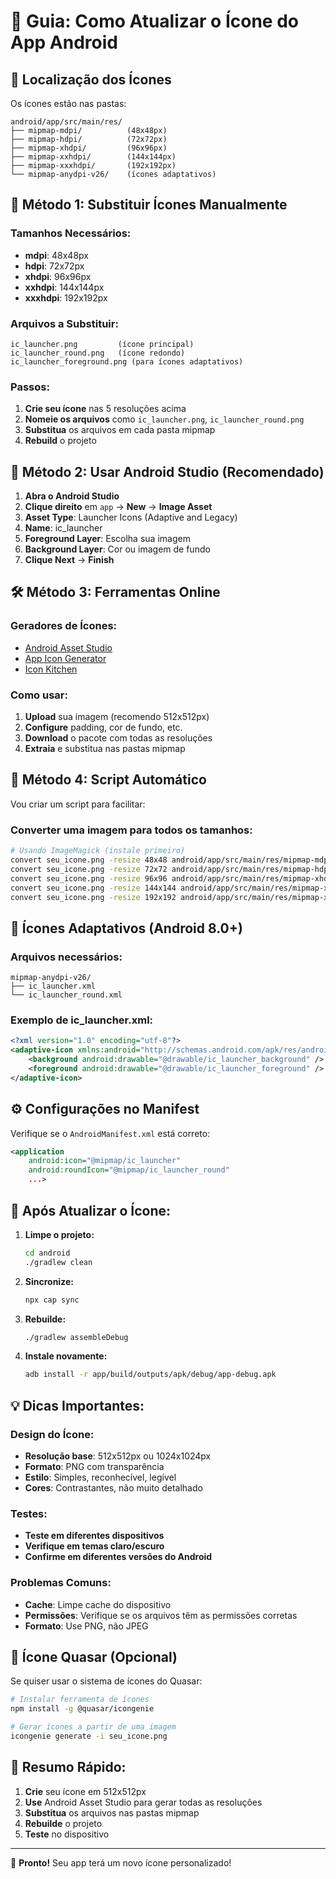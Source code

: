 # 🎨 Guia: Como Atualizar o Ícone do App Android

## 📁 **Localização dos Ícones**

Os ícones estão nas pastas:

```
android/app/src/main/res/
├── mipmap-mdpi/          (48x48px)
├── mipmap-hdpi/          (72x72px)
├── mipmap-xhdpi/         (96x96px)
├── mipmap-xxhdpi/        (144x144px)
├── mipmap-xxxhdpi/       (192x192px)
└── mipmap-anydpi-v26/    (ícones adaptativos)
```

## 🎯 **Método 1: Substituir Ícones Manualmente**

### **Tamanhos Necessários:**

- **mdpi**: 48x48px
- **hdpi**: 72x72px
- **xhdpi**: 96x96px
- **xxhdpi**: 144x144px
- **xxxhdpi**: 192x192px

### **Arquivos a Substituir:**

```
ic_launcher.png         (ícone principal)
ic_launcher_round.png   (ícone redondo)
ic_launcher_foreground.png (para ícones adaptativos)
```

### **Passos:**

1. **Crie seu ícone** nas 5 resoluções acima
2. **Nomeie os arquivos** como `ic_launcher.png`, `ic_launcher_round.png`
3. **Substitua** os arquivos em cada pasta mipmap
4. **Rebuild** o projeto

## 🚀 **Método 2: Usar Android Studio (Recomendado)**

1. **Abra o Android Studio**
2. **Clique direito** em `app` → **New** → **Image Asset**
3. **Asset Type**: Launcher Icons (Adaptive and Legacy)
4. **Name**: ic_launcher
5. **Foreground Layer**: Escolha sua imagem
6. **Background Layer**: Cor ou imagem de fundo
7. **Clique Next** → **Finish**

## 🛠️ **Método 3: Ferramentas Online**

### **Geradores de Ícones:**

- [Android Asset Studio](https://romannurik.github.io/AndroidAssetStudio/icons-launcher.html)
- [App Icon Generator](https://appicon.co/)
- [Icon Kitchen](https://icon.kitchen/)

### **Como usar:**

1. **Upload** sua imagem (recomendo 512x512px)
2. **Configure** padding, cor de fundo, etc.
3. **Download** o pacote com todas as resoluções
4. **Extraia** e substitua nas pastas mipmap

## 📝 **Método 4: Script Automático**

Vou criar um script para facilitar:

### **Converter uma imagem para todos os tamanhos:**

```bash
# Usando ImageMagick (instale primeiro)
convert seu_icone.png -resize 48x48 android/app/src/main/res/mipmap-mdpi/ic_launcher.png
convert seu_icone.png -resize 72x72 android/app/src/main/res/mipmap-hdpi/ic_launcher.png
convert seu_icone.png -resize 96x96 android/app/src/main/res/mipmap-xhdpi/ic_launcher.png
convert seu_icone.png -resize 144x144 android/app/src/main/res/mipmap-xxhdpi/ic_launcher.png
convert seu_icone.png -resize 192x192 android/app/src/main/res/mipmap-xxxhdpi/ic_launcher.png
```

## 🎨 **Ícones Adaptativos (Android 8.0+)**

### **Arquivos necessários:**

```
mipmap-anydpi-v26/
├── ic_launcher.xml
└── ic_launcher_round.xml
```

### **Exemplo de ic_launcher.xml:**

```xml
<?xml version="1.0" encoding="utf-8"?>
<adaptive-icon xmlns:android="http://schemas.android.com/apk/res/android">
    <background android:drawable="@drawable/ic_launcher_background" />
    <foreground android:drawable="@drawable/ic_launcher_foreground" />
</adaptive-icon>
```

## ⚙️ **Configurações no Manifest**

Verifique se o `AndroidManifest.xml` está correto:

```xml
<application
    android:icon="@mipmap/ic_launcher"
    android:roundIcon="@mipmap/ic_launcher_round"
    ...>
```

## 🔄 **Após Atualizar o Ícone:**

1. **Limpe o projeto:**

   ```bash
   cd android
   ./gradlew clean
   ```

2. **Sincronize:**

   ```bash
   npx cap sync
   ```

3. **Rebuilde:**

   ```bash
   ./gradlew assembleDebug
   ```

4. **Instale novamente:**
   ```bash
   adb install -r app/build/outputs/apk/debug/app-debug.apk
   ```

## 💡 **Dicas Importantes:**

### **Design do Ícone:**

- **Resolução base**: 512x512px ou 1024x1024px
- **Formato**: PNG com transparência
- **Estilo**: Simples, reconhecível, legível
- **Cores**: Contrastantes, não muito detalhado

### **Testes:**

- **Teste em diferentes dispositivos**
- **Verifique em temas claro/escuro**
- **Confirme em diferentes versões do Android**

### **Problemas Comuns:**

- **Cache**: Limpe cache do dispositivo
- **Permissões**: Verifique se os arquivos têm as permissões corretas
- **Formato**: Use PNG, não JPEG

## 📱 **Ícone Quasar (Opcional)**

Se quiser usar o sistema de ícones do Quasar:

```bash
# Instalar ferramenta de ícones
npm install -g @quasar/icongenie

# Gerar ícones a partir de uma imagem
icongenie generate -i seu_icone.png
```

## 🎯 **Resumo Rápido:**

1. **Crie** seu ícone em 512x512px
2. **Use** Android Asset Studio para gerar todas as resoluções
3. **Substitua** os arquivos nas pastas mipmap
4. **Rebuilde** o projeto
5. **Teste** no dispositivo

---

🎉 **Pronto!** Seu app terá um novo ícone personalizado!
